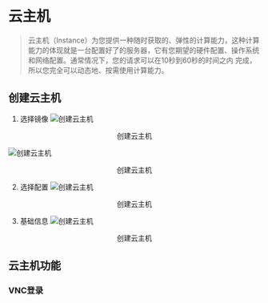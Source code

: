 # 云主机

> 云主机（Instance）为您提供一种随时获取的、弹性的计算能力，这种计算能力的体现就是一台配置好了的服务器，它有您期望的硬件配置、操作系统和网络配置。通常情况下，您的请求可以在10秒到60秒的时间之内 完成，所以您完全可以动态地、按需使用计算能力。

## 创建云主机


1. 选择镜像
![创建云主机](http://img.hb.aicdn.com/4909b6ca3f823d8a94d8f46441919799e354f7e110cda-rQhKv5)
<center>创建云主机</center>

![创建云主机](http://img.hb.aicdn.com/4909b6ca3f823d8a94d8f46441919799e354f7e110cda-rQhKv5)
<center>创建云主机</center>

2. 选择配置
![创建云主机](http://img.hb.aicdn.com/4909b6ca3f823d8a94d8f46441919799e354f7e110cda-rQhKv5)
<center>创建云主机</center>

3. 基础信息
![创建云主机](http://img.hb.aicdn.com/4909b6ca3f823d8a94d8f46441919799e354f7e110cda-rQhKv5)
<center>创建云主机</center>

## 云主机功能

### VNC登录